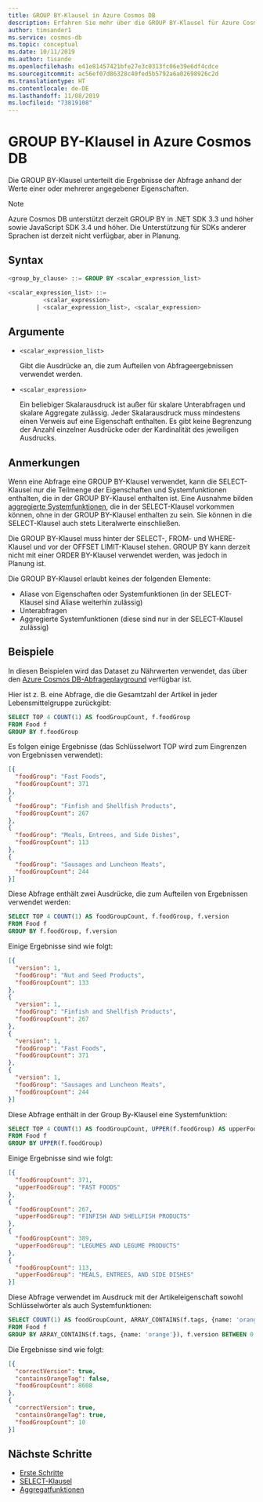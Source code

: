 ```yaml
---
title: GROUP BY-Klausel in Azure Cosmos DB
description: Erfahren Sie mehr über die GROUP BY-Klausel für Azure Cosmos DB.
author: timsander1
ms.service: cosmos-db
ms.topic: conceptual
ms.date: 10/11/2019
ms.author: tisande
ms.openlocfilehash: e41e81457421bfe27e3c0313fc06e39e6df4cdce
ms.sourcegitcommit: ac56ef07d86328c40fed5b5792a6a02698926c2d
ms.translationtype: HT
ms.contentlocale: de-DE
ms.lasthandoff: 11/08/2019
ms.locfileid: "73819108"
---
```

# <a name="group-by-clause-in-azure-cosmos-db"></a>GROUP BY-Klausel in Azure Cosmos DB

Die GROUP BY-Klausel unterteilt die Ergebnisse der Abfrage anhand der Werte einer oder mehrerer angegebener Eigenschaften.

> [!NOTE]
> Azure Cosmos DB unterstützt derzeit GROUP BY in .NET SDK 3.3 und höher sowie JavaScript SDK 3.4 und höher.
> Die Unterstützung für SDKs anderer Sprachen ist derzeit nicht verfügbar, aber in Planung.

## <a name="syntax"></a>Syntax

```sql  
<group_by_clause> ::= GROUP BY <scalar_expression_list>

<scalar_expression_list> ::=
          <scalar_expression>
        | <scalar_expression_list>, <scalar_expression>
```  

## <a name="arguments"></a>Argumente

- `<scalar_expression_list>`

   Gibt die Ausdrücke an, die zum Aufteilen von Abfrageergebnissen verwendet werden.

- `<scalar_expression>`
  
   Ein beliebiger Skalarausdruck ist außer für skalare Unterabfragen und skalare Aggregate zulässig. Jeder Skalarausdruck muss mindestens einen Verweis auf eine Eigenschaft enthalten. Es gibt keine Begrenzung der Anzahl einzelner Ausdrücke oder der Kardinalität des jeweiligen Ausdrucks.

## <a name="remarks"></a>Anmerkungen
  
  Wenn eine Abfrage eine GROUP BY-Klausel verwendet, kann die SELECT-Klausel nur die Teilmenge der Eigenschaften und Systemfunktionen enthalten, die in der GROUP BY-Klausel enthalten ist. Eine Ausnahme bilden [aggregierte Systemfunktionen](sql-query-aggregates.md), die in der SELECT-Klausel vorkommen können, ohne in der GROUP BY-Klausel enthalten zu sein. Sie können in die SELECT-Klausel auch stets Literalwerte einschließen.

  Die GROUP BY-Klausel muss hinter der SELECT-, FROM- und WHERE-Klausel und vor der OFFSET LIMIT-Klausel stehen. GROUP BY kann derzeit nicht mit einer ORDER BY-Klausel verwendet werden, was jedoch in Planung ist.

  Die GROUP BY-Klausel erlaubt keines der folgenden Elemente:
  
- Aliase von Eigenschaften oder Systemfunktionen (in der SELECT-Klausel sind Aliase weiterhin zulässig)
- Unterabfragen
- Aggregierte Systemfunktionen (diese sind nur in der SELECT-Klausel zulässig)

## <a name="examples"></a>Beispiele

In diesen Beispielen wird das Dataset zu Nährwerten verwendet, das über den [Azure Cosmos DB-Abfrageplayground](https://www.documentdb.com/sql/demo) verfügbar ist.

Hier ist z. B. eine Abfrage, die die Gesamtzahl der Artikel in jeder Lebensmittelgruppe zurückgibt:

```sql
SELECT TOP 4 COUNT(1) AS foodGroupCount, f.foodGroup
FROM Food f
GROUP BY f.foodGroup
```

Es folgen einige Ergebnisse (das Schlüsselwort TOP wird zum Eingrenzen von Ergebnissen verwendet):

```json
[{
  "foodGroup": "Fast Foods",
  "foodGroupCount": 371
},
{
  "foodGroup": "Finfish and Shellfish Products",
  "foodGroupCount": 267
},
{
  "foodGroup": "Meals, Entrees, and Side Dishes",
  "foodGroupCount": 113
},
{
  "foodGroup": "Sausages and Luncheon Meats",
  "foodGroupCount": 244
}]
```

Diese Abfrage enthält zwei Ausdrücke, die zum Aufteilen von Ergebnissen verwendet werden:

```sql
SELECT TOP 4 COUNT(1) AS foodGroupCount, f.foodGroup, f.version
FROM Food f
GROUP BY f.foodGroup, f.version
```

Einige Ergebnisse sind wie folgt:

```json
[{
  "version": 1,
  "foodGroup": "Nut and Seed Products",
  "foodGroupCount": 133
},
{
  "version": 1,
  "foodGroup": "Finfish and Shellfish Products",
  "foodGroupCount": 267
},
{
  "version": 1,
  "foodGroup": "Fast Foods",
  "foodGroupCount": 371
},
{
  "version": 1,
  "foodGroup": "Sausages and Luncheon Meats",
  "foodGroupCount": 244
}]
```

Diese Abfrage enthält in der Group By-Klausel eine Systemfunktion:

```sql
SELECT TOP 4 COUNT(1) AS foodGroupCount, UPPER(f.foodGroup) AS upperFoodGroup
FROM Food f
GROUP BY UPPER(f.foodGroup)
```

Einige Ergebnisse sind wie folgt:

```json
[{
  "foodGroupCount": 371,
  "upperFoodGroup": "FAST FOODS"
},
{
  "foodGroupCount": 267,
  "upperFoodGroup": "FINFISH AND SHELLFISH PRODUCTS"
},
{
  "foodGroupCount": 389,
  "upperFoodGroup": "LEGUMES AND LEGUME PRODUCTS"
},
{
  "foodGroupCount": 113,
  "upperFoodGroup": "MEALS, ENTREES, AND SIDE DISHES"
}]
```

Diese Abfrage verwendet im Ausdruck mit der Artikeleigenschaft sowohl Schlüsselwörter als auch Systemfunktionen:

```sql
SELECT COUNT(1) AS foodGroupCount, ARRAY_CONTAINS(f.tags, {name: 'orange'}) AS containsOrangeTag,  f.version BETWEEN 0 AND 2 AS correctVersion
FROM Food f
GROUP BY ARRAY_CONTAINS(f.tags, {name: 'orange'}), f.version BETWEEN 0 AND 2
```

Die Ergebnisse sind wie folgt:

```json
[{
  "correctVersion": true,
  "containsOrangeTag": false,
  "foodGroupCount": 8608
},
{
  "correctVersion": true,
  "containsOrangeTag": true,
  "foodGroupCount": 10
}]
```

## <a name="next-steps"></a>Nächste Schritte

- [Erste Schritte](sql-query-getting-started.md)
- [SELECT-Klausel](sql-query-select.md)
- [Aggregatfunktionen](sql-query-aggregates.md)
